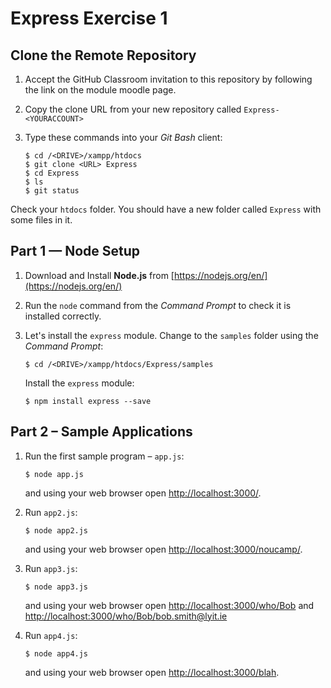 # Express Exercise 1


## Clone the Remote Repository


1.	Accept the GitHub Classroom invitation to this repository by following the link on the module moodle page.

1.	Copy the clone URL from your new repository called ``Express-<YOURACCOUNT>``

1.	Type these commands into your *Git Bash* client:

	```
	$ cd /<DRIVE>/xampp/htdocs   
	$ git clone <URL> Express
	$ cd Express
	$ ls
	$ git status

	```

Check your ``htdocs`` folder.  You should have a new folder called ``Express`` with some files in it.


## Part 1 — Node Setup

1.	Download and Install **Node.js** from [https://nodejs.org/en/](https://nodejs.org/en/)

1.	Run the ``node`` command from the *Command Prompt* to check it is installed correctly.

1.	Let's install the ``express`` module.  Change to the ``samples`` folder using the *Command Prompt*:

	```
	$ cd /<DRIVE>/xampp/htdocs/Express/samples  

	```

	Install the ``express`` module:

	```
	$ npm install express --save

	```



## Part 2 – Sample Applications

1.	Run the first sample program – ``app.js``:

	```
	$ node app.js

	```

	and using your web browser open [http://localhost:3000/](http://localhost:3000/).


1.	Run ``app2.js``:

	```
	$ node app2.js

	```

	and using your web browser open [http://localhost:3000/noucamp/](http://localhost:3000/noucamp/).


1.	Run ``app3.js``:

	```
	$ node app3.js

	```

	and using your web browser open [http://localhost:3000/who/Bob](http://localhost:3000/who/Bob) and [http://localhost:3000/who/Bob/bob.smith@lyit.ie](http://localhost:3000/who/Bob/bob.smith@lyit.ie)


1.	Run ``app4.js``:

	```
	$ node app4.js

	```

	and using your web browser open [http://localhost:3000/blah](http://localhost:3000/blah).



